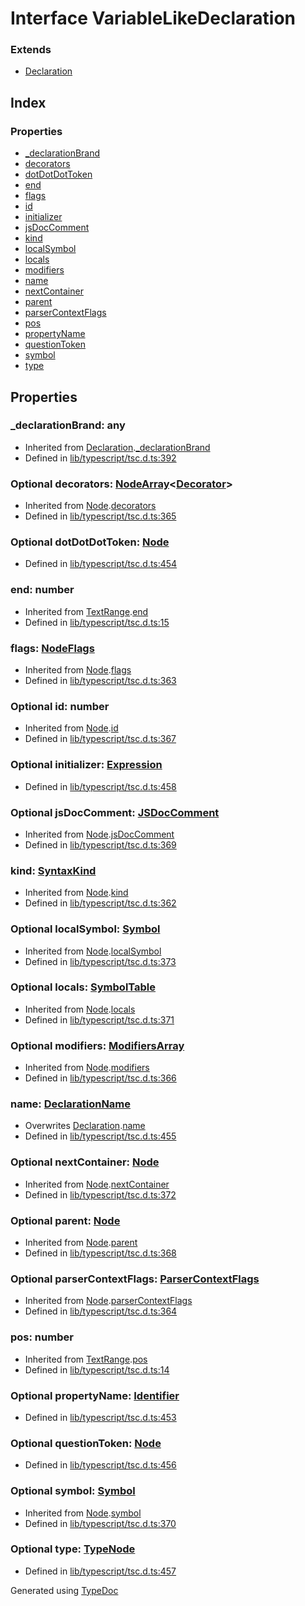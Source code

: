 # Interface VariableLikeDeclaration


### Extends
* [Declaration](ts.declaration.md)

## Index

### Properties
* [_declarationBrand](ts.variablelikedeclaration.md#_declarationbrand)
* [decorators](ts.variablelikedeclaration.md#decorators)
* [dotDotDotToken](ts.variablelikedeclaration.md#dotdotdottoken)
* [end](ts.variablelikedeclaration.md#end)
* [flags](ts.variablelikedeclaration.md#flags)
* [id](ts.variablelikedeclaration.md#id)
* [initializer](ts.variablelikedeclaration.md#initializer)
* [jsDocComment](ts.variablelikedeclaration.md#jsdoccomment)
* [kind](ts.variablelikedeclaration.md#kind)
* [localSymbol](ts.variablelikedeclaration.md#localsymbol)
* [locals](ts.variablelikedeclaration.md#locals)
* [modifiers](ts.variablelikedeclaration.md#modifiers)
* [name](ts.variablelikedeclaration.md#name)
* [nextContainer](ts.variablelikedeclaration.md#nextcontainer)
* [parent](ts.variablelikedeclaration.md#parent)
* [parserContextFlags](ts.variablelikedeclaration.md#parsercontextflags)
* [pos](ts.variablelikedeclaration.md#pos)
* [propertyName](ts.variablelikedeclaration.md#propertyname)
* [questionToken](ts.variablelikedeclaration.md#questiontoken)
* [symbol](ts.variablelikedeclaration.md#symbol)
* [type](ts.variablelikedeclaration.md#type)

## Properties

### _declarationBrand: any

* Inherited from [Declaration](ts.declaration.md).[_declarationBrand](ts.declaration.md#_declarationbrand)
* Defined in [lib/typescript/tsc.d.ts:392](https://github.com/kimamula/typedoc/blob/HEAD/src/lib/typescript/tsc.d.ts#L392)


### Optional decorators: [NodeArray](ts.nodearray.md)<[Decorator](ts.decorator.md)>

* Inherited from [Node](ts.node.md).[decorators](ts.node.md#decorators)
* Defined in [lib/typescript/tsc.d.ts:365](https://github.com/kimamula/typedoc/blob/HEAD/src/lib/typescript/tsc.d.ts#L365)


### Optional dotDotDotToken: [Node](ts.node.md)

* Defined in [lib/typescript/tsc.d.ts:454](https://github.com/kimamula/typedoc/blob/HEAD/src/lib/typescript/tsc.d.ts#L454)


### end: number

* Inherited from [TextRange](ts.textrange.md).[end](ts.textrange.md#end)
* Defined in [lib/typescript/tsc.d.ts:15](https://github.com/kimamula/typedoc/blob/HEAD/src/lib/typescript/tsc.d.ts#L15)


### flags: [NodeFlags](../enums/ts.nodeflags.md)

* Inherited from [Node](ts.node.md).[flags](ts.node.md#flags)
* Defined in [lib/typescript/tsc.d.ts:363](https://github.com/kimamula/typedoc/blob/HEAD/src/lib/typescript/tsc.d.ts#L363)


### Optional id: number

* Inherited from [Node](ts.node.md).[id](ts.node.md#id)
* Defined in [lib/typescript/tsc.d.ts:367](https://github.com/kimamula/typedoc/blob/HEAD/src/lib/typescript/tsc.d.ts#L367)


### Optional initializer: [Expression](ts.expression.md)

* Defined in [lib/typescript/tsc.d.ts:458](https://github.com/kimamula/typedoc/blob/HEAD/src/lib/typescript/tsc.d.ts#L458)


### Optional jsDocComment: [JSDocComment](ts.jsdoccomment.md)

* Inherited from [Node](ts.node.md).[jsDocComment](ts.node.md#jsdoccomment)
* Defined in [lib/typescript/tsc.d.ts:369](https://github.com/kimamula/typedoc/blob/HEAD/src/lib/typescript/tsc.d.ts#L369)


### kind: [SyntaxKind](../enums/ts.syntaxkind.md)

* Inherited from [Node](ts.node.md).[kind](ts.node.md#kind)
* Defined in [lib/typescript/tsc.d.ts:362](https://github.com/kimamula/typedoc/blob/HEAD/src/lib/typescript/tsc.d.ts#L362)


### Optional localSymbol: [Symbol](ts.symbol.md)

* Inherited from [Node](ts.node.md).[localSymbol](ts.node.md#localsymbol)
* Defined in [lib/typescript/tsc.d.ts:373](https://github.com/kimamula/typedoc/blob/HEAD/src/lib/typescript/tsc.d.ts#L373)


### Optional locals: [SymbolTable](ts.symboltable.md)

* Inherited from [Node](ts.node.md).[locals](ts.node.md#locals)
* Defined in [lib/typescript/tsc.d.ts:371](https://github.com/kimamula/typedoc/blob/HEAD/src/lib/typescript/tsc.d.ts#L371)


### Optional modifiers: [ModifiersArray](ts.modifiersarray.md)

* Inherited from [Node](ts.node.md).[modifiers](ts.node.md#modifiers)
* Defined in [lib/typescript/tsc.d.ts:366](https://github.com/kimamula/typedoc/blob/HEAD/src/lib/typescript/tsc.d.ts#L366)


### name: [DeclarationName](../modules/ts.md#declarationname)

* Overwrites [Declaration](ts.declaration.md).[name](ts.declaration.md#name)
* Defined in [lib/typescript/tsc.d.ts:455](https://github.com/kimamula/typedoc/blob/HEAD/src/lib/typescript/tsc.d.ts#L455)


### Optional nextContainer: [Node](ts.node.md)

* Inherited from [Node](ts.node.md).[nextContainer](ts.node.md#nextcontainer)
* Defined in [lib/typescript/tsc.d.ts:372](https://github.com/kimamula/typedoc/blob/HEAD/src/lib/typescript/tsc.d.ts#L372)


### Optional parent: [Node](ts.node.md)

* Inherited from [Node](ts.node.md).[parent](ts.node.md#parent)
* Defined in [lib/typescript/tsc.d.ts:368](https://github.com/kimamula/typedoc/blob/HEAD/src/lib/typescript/tsc.d.ts#L368)


### Optional parserContextFlags: [ParserContextFlags](../enums/ts.parsercontextflags.md)

* Inherited from [Node](ts.node.md).[parserContextFlags](ts.node.md#parsercontextflags)
* Defined in [lib/typescript/tsc.d.ts:364](https://github.com/kimamula/typedoc/blob/HEAD/src/lib/typescript/tsc.d.ts#L364)


### pos: number

* Inherited from [TextRange](ts.textrange.md).[pos](ts.textrange.md#pos)
* Defined in [lib/typescript/tsc.d.ts:14](https://github.com/kimamula/typedoc/blob/HEAD/src/lib/typescript/tsc.d.ts#L14)


### Optional propertyName: [Identifier](ts.identifier.md)

* Defined in [lib/typescript/tsc.d.ts:453](https://github.com/kimamula/typedoc/blob/HEAD/src/lib/typescript/tsc.d.ts#L453)


### Optional questionToken: [Node](ts.node.md)

* Defined in [lib/typescript/tsc.d.ts:456](https://github.com/kimamula/typedoc/blob/HEAD/src/lib/typescript/tsc.d.ts#L456)


### Optional symbol: [Symbol](ts.symbol.md)

* Inherited from [Node](ts.node.md).[symbol](ts.node.md#symbol)
* Defined in [lib/typescript/tsc.d.ts:370](https://github.com/kimamula/typedoc/blob/HEAD/src/lib/typescript/tsc.d.ts#L370)


### Optional type: [TypeNode](ts.typenode.md)

* Defined in [lib/typescript/tsc.d.ts:457](https://github.com/kimamula/typedoc/blob/HEAD/src/lib/typescript/tsc.d.ts#L457)



Generated using [TypeDoc](http://typedoc.io)
